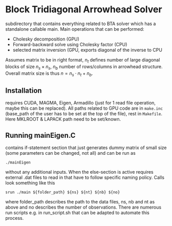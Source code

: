 # Block Tridiagonal Arrowhead Solver

subdirectory that contains everything related to BTA solver which has a standalone callable main. 
Main operations that can be performed:

- Cholesky decomposition (GPU)
- Forward-backward solve using Cholesky factor (CPU)
- selected matrix inversion (GPU, exports diagonal of the inverse to CPU

Assumes matrix to be in right format, $n_t$ defines number of large diagonal blocks of size $n_s \times n_s$, $n_b$ number of rows/columns in arrowhead structure. Overall matrix size is thus $n = n_s \cdot n_t + n_b$. 

## Installation

requires CUDA, MAGMA, Eigen, Armadillo (just for 1 read file operation, maybe this can be replaced). All paths related to GPU code are in `make.inc` (base_path of the user has to be set at the top of the file), rest in `Makefile`. Here MKLROOT & LAPACK path need to be set/known. 


## Running mainEigen.C

contains if-statement section that just generates dummy matrix of small size (some parameters can be changed, not all) and can be run as 

`./mainEigen `

without any additional inputs. When the else-section is active requires external .dat files to read in that have to follow specific naming policy. Calls look something like this

`srun ./main ${folder_path} ${ns} ${nt} ${nb} ${no} `

where folder_path describes the path to the data files, ns, nb and nt as above and no describes the number of observations. There are numerous run scripts e.g. in run_script.sh that can be adapted to automate this process. 


